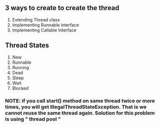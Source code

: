 ## 3 ways to create to create the thread
1. Extending Thread class
2. Implementing Runnable interface
3. Implementing Callable Interface

## Thread States
1. New
2. Runnable
3. Running
4. Dead
5. Sleep
6. Wait
7. Blocked

### NOTE: if you call start() method on same thread twice or more times, you will get IllegalThreadStateException. That is we cannot reuse the same thread again. Solution for this problem is using " thread pool "